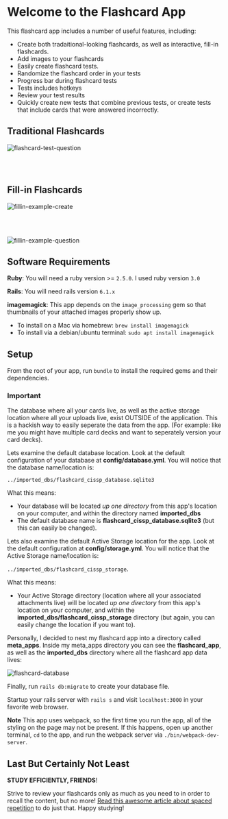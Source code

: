 # Welcome to the Flashcard App
This flashcard app includes a number of useful features, including:
- Create both tradaitional-looking flashcards, as well as interactive, fill-in flashcards.
- Add images to your flashcards
- Easily create flashcard tests.
- Randomize the flashcard order in your tests
- Progress bar during flashcard tests
- Tests includes hotkeys
- Review your test results
- Quickly create new tests that combine previous tests, or create tests that include cards that were answered incorrectly.  

## Traditional Flashcards
![flashcard-test-question](https://github.com/user-attachments/assets/817035e3-4763-455e-82ce-31e659320f76)


<br>
<br>

## Fill-in Flashcards

![fillin-example-create](https://github.com/user-attachments/assets/11e3de9d-63db-4af0-8527-6e70f1c654e5)

<br>
<br>

![fillin-example-question](https://github.com/user-attachments/assets/9e56b5d2-19c9-4167-b27b-03007811c4d0)


## Software Requirements

**Ruby**: You will need a ruby version >= `2.5.0`. I used ruby version `3.0`

**Rails**: You will need rails version `6.1.x`

**imagemagick**: This app depends on the `image_processing` gem so that thumbnails of your attached images properly show up.
  - To install on a Mac via homebrew: `brew install imagemagick`
  - To install via a debian/ubuntu terminal: `sudo apt install imagemagick`


## Setup
From the root of your app, run `bundle` to install the required gems and their dependencies.

### Important
The database where all your cards live, as well as the active storage location where all your uploads live, exist OUTSIDE of the application. This is a hackish way to easily seperate the data from the app. (For example: like me you might have multiple card decks and want to seperately version your card decks).

Lets examine the default database location. Look at the default configuration of your database at **config/database.yml**.  You will notice that the database name/location is:

`../imported_dbs/flashcard_cissp_database.sqlite3`

What this means:
- Your database will be located *up one directory* from this app's location on your computer, and within the directory named **imported_dbs**
- The default database name is **flashcard_cissp_database.sqlite3** (but this can easily be changed).

Lets also examine the default Active Storage location for the app. Look at the default configuration at **config/storage.yml**. You will notice that the Active Storage name/location is:

`../imported_dbs/flashcard_cissp_storage`.

What this means:
- Your Active Storage directory (location where all your associated attachments live) will be located *up one directory* from this app's location on your computer, and within the **imported_dbs/flashcard_cissp_storage** directory (but again, you can easily change the location if you want to).

Personally, I decided to nest my flashcard app into a directory called **meta_apps**. Inside my meta_apps directory you can see the **flashcard_app**, as well as the **imported_dbs** directory where all the flashcard app data lives:

![flashcard-database](https://github.com/user-attachments/assets/e33de4fc-99fd-4508-943d-3e031e13f86a)


Finally, run `rails db:migrate` to create your database file.

Startup your rails server with `rails s` and visit `localhost:3000` in your favorite web browser.

**Note** This app uses webpack, so the first time you run the app, all of the styling on the page may not be present.  If this happens, open up another terminal, `cd` to the app, and run the webpack server via `./bin/webpack-dev-server`.

## Last But Certainly Not Least
**STUDY EFFICIENTLY, FRIENDS**!

Strive to review your flashcards only as much as you need to in order to recall the content, but no more! [Read this awesome article about spaced repetition](https://collegeinfogeek.com/spaced-repetition-memory-technique/) to do just that. Happy studying!
